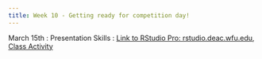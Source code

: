 ```yaml
---
title: Week 10 - Getting ready for competition day!
---
```


March 15th
: Presentation Skills
  : [Link to RStudio Pro: rstudio.deac.wfu.edu](https://rstudio.deac.wfu.edu/), [Class Activity](https://sta175-s22.github.io/class_activities/STA175_Activity9.html)
  
